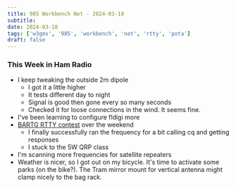 ```yaml
---
title: 985 Workbench Net - 2024-03-18
subtitle: 
date: 2024-03-18
tags: ['w3gms', '985', 'workbench', 'net', 'rtty', 'pota']
draft: false
---
```


### This Week in Ham Radio
- I keep tweaking the outside 2m dipole
  - I got it a little higher
  - It tests different day to night
  - Signal is good then gone every so many seconds
  - Checked it for loose connections in the wind. It seems fine.
- I've been learning to configure fldigi more
- [BARTG RTTY contest](https://bartg.org.uk/wp/bartg-hf-rtty-contest/) 
   over the weekend
  - I finally successfully ran the frequency
    for a bit calling cq and getting responses
  - I stuck to the 5W QRP class
- I'm scanning more frequencies for satellite repeaters
- Weather is nicer, 
  so I got out on my bicycle.
  It's time to activate some parks 
  (on the bike?).
  The Tram mirror mount 
  for vertical antenna 
  might clamp nicely 
  to the bag rack.
